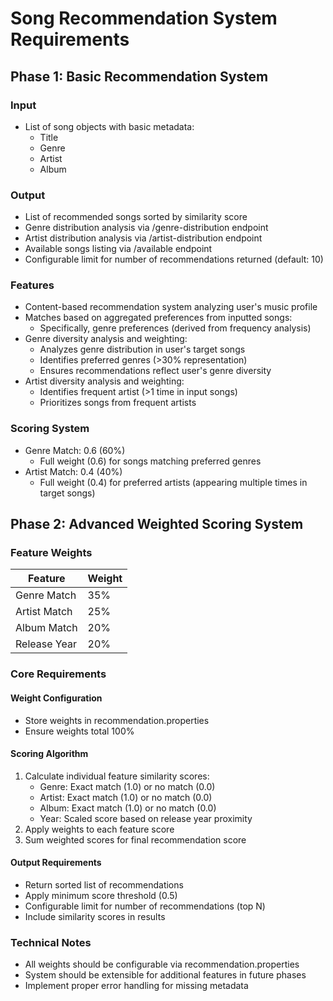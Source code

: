 # Song Recommendation System Requirements

## Phase 1: Basic Recommendation System

### Input
- List of song objects with basic metadata:
  - Title
  - Genre
  - Artist
  - Album

### Output
- List of recommended songs sorted by similarity score
- Genre distribution analysis via /genre-distribution endpoint
- Artist distribution analysis via /artist-distribution endpoint
- Available songs listing via /available endpoint
- Configurable limit for number of recommendations returned (default: 10)

### Features
- Content-based recommendation system analyzing user's music profile
- Matches based on aggregated preferences from inputted songs:
  - Specifically, genre preferences (derived from frequency analysis)
- Genre diversity analysis and weighting:
  - Analyzes genre distribution in user's target songs
  - Identifies preferred genres (>30% representation)
  - Ensures recommendations reflect user's genre diversity
- Artist diversity analysis and weighting:
  - Identifies frequent artist (>1 time in input songs)
  - Prioritizes songs from frequent artists

### Scoring System
- Genre Match: 0.6 (60%)
  - Full weight (0.6) for songs matching preferred genres
- Artist Match: 0.4 (40%)
  - Full weight (0.4) for preferred artists (appearing multiple times in target songs)
  

## Phase 2: Advanced Weighted Scoring System

### Feature Weights
| Feature          | Weight |
|-----------------|---------|
| Genre Match     | 35%     |
| Artist Match    | 25%     |
| Album Match     | 20%     |
| Release Year    | 20%     |

### Core Requirements

#### Weight Configuration
- Store weights in recommendation.properties
- Ensure weights total 100%

#### Scoring Algorithm
1. Calculate individual feature similarity scores:
   - Genre: Exact match (1.0) or no match (0.0)
   - Artist: Exact match (1.0) or no match (0.0)
   - Album: Exact match (1.0) or no match (0.0)
   - Year: Scaled score based on release year proximity
2. Apply weights to each feature score
3. Sum weighted scores for final recommendation score

#### Output Requirements
- Return sorted list of recommendations
- Apply minimum score threshold (0.5)
- Configurable limit for number of recommendations (top N)
- Include similarity scores in results

### Technical Notes
- All weights should be configurable via recommendation.properties
- System should be extensible for additional features in future phases
- Implement proper error handling for missing metadata